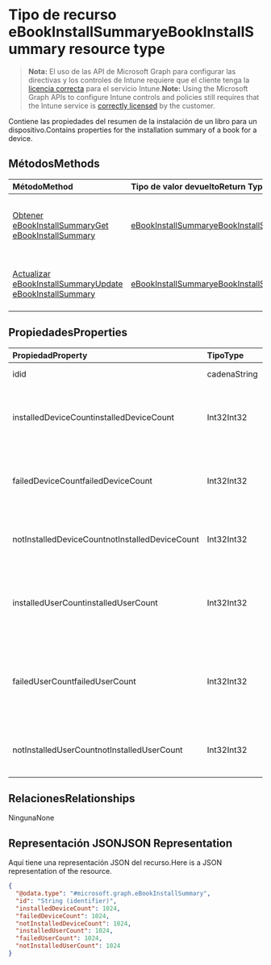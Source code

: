 # <a name="ebookinstallsummary-resource-type"></a><span data-ttu-id="85968-101">Tipo de recurso eBookInstallSummary</span><span class="sxs-lookup"><span data-stu-id="85968-101">eBookInstallSummary resource type</span></span>

> <span data-ttu-id="85968-102">**Nota:** El uso de las API de Microsoft Graph para configurar las directivas y los controles de Intune requiere que el cliente tenga la [licencia correcta](https://go.microsoft.com/fwlink/?linkid=839381) para el servicio Intune.</span><span class="sxs-lookup"><span data-stu-id="85968-102">**Note:** Using the Microsoft Graph APIs to configure Intune controls and policies still requires that the Intune service is [correctly licensed](https://go.microsoft.com/fwlink/?linkid=839381) by the customer.</span></span>

<span data-ttu-id="85968-103">Contiene las propiedades del resumen de la instalación de un libro para un dispositivo.</span><span class="sxs-lookup"><span data-stu-id="85968-103">Contains properties for the installation summary of a book for a device.</span></span>
## <a name="methods"></a><span data-ttu-id="85968-104">Métodos</span><span class="sxs-lookup"><span data-stu-id="85968-104">Methods</span></span>
|<span data-ttu-id="85968-105">Método</span><span class="sxs-lookup"><span data-stu-id="85968-105">Method</span></span>|<span data-ttu-id="85968-106">Tipo de valor devuelto</span><span class="sxs-lookup"><span data-stu-id="85968-106">Return Type</span></span>|<span data-ttu-id="85968-107">Descripción</span><span class="sxs-lookup"><span data-stu-id="85968-107">Description</span></span>|
|:---|:---|:---|
|[<span data-ttu-id="85968-108">Obtener eBookInstallSummary</span><span class="sxs-lookup"><span data-stu-id="85968-108">Get eBookInstallSummary</span></span>](../api/intune_books_ebookinstallsummary_get.md)|[<span data-ttu-id="85968-109">eBookInstallSummary</span><span class="sxs-lookup"><span data-stu-id="85968-109">eBookInstallSummary</span></span>](../resources/intune_books_ebookinstallsummary.md)|<span data-ttu-id="85968-110">Lea las propiedades y las relaciones del objeto [eBookInstallSummary](../resources/intune_books_ebookinstallsummary.md).</span><span class="sxs-lookup"><span data-stu-id="85968-110">Read properties and relationships of the [eBookInstallSummary](../resources/intune_books_ebookinstallsummary.md) object.</span></span>|
|[<span data-ttu-id="85968-111">Actualizar eBookInstallSummary</span><span class="sxs-lookup"><span data-stu-id="85968-111">Update eBookInstallSummary</span></span>](../api/intune_books_ebookinstallsummary_update.md)|[<span data-ttu-id="85968-112">eBookInstallSummary</span><span class="sxs-lookup"><span data-stu-id="85968-112">eBookInstallSummary</span></span>](../resources/intune_books_ebookinstallsummary.md)|<span data-ttu-id="85968-113">Actualice las propiedades de un objeto [eBookInstallSummary](../resources/intune_books_ebookinstallsummary.md).</span><span class="sxs-lookup"><span data-stu-id="85968-113">Update the properties of a [eBookInstallSummary](../resources/intune_books_ebookinstallsummary.md) object.</span></span>|

## <a name="properties"></a><span data-ttu-id="85968-114">Propiedades</span><span class="sxs-lookup"><span data-stu-id="85968-114">Properties</span></span>
|<span data-ttu-id="85968-115">Propiedad</span><span class="sxs-lookup"><span data-stu-id="85968-115">Property</span></span>|<span data-ttu-id="85968-116">Tipo</span><span class="sxs-lookup"><span data-stu-id="85968-116">Type</span></span>|<span data-ttu-id="85968-117">Descripción</span><span class="sxs-lookup"><span data-stu-id="85968-117">Description</span></span>|
|:---|:---|:---|
|<span data-ttu-id="85968-118">id</span><span class="sxs-lookup"><span data-stu-id="85968-118">id</span></span>|<span data-ttu-id="85968-119">cadena</span><span class="sxs-lookup"><span data-stu-id="85968-119">String</span></span>|<span data-ttu-id="85968-120">Clave de la entidad.</span><span class="sxs-lookup"><span data-stu-id="85968-120">Key of the entity.</span></span>|
|<span data-ttu-id="85968-121">installedDeviceCount</span><span class="sxs-lookup"><span data-stu-id="85968-121">installedDeviceCount</span></span>|<span data-ttu-id="85968-122">Int32</span><span class="sxs-lookup"><span data-stu-id="85968-122">Int32</span></span>|<span data-ttu-id="85968-123">Número de dispositivos que han instalado correctamente este libro.</span><span class="sxs-lookup"><span data-stu-id="85968-123">Number of Devices that have successfully installed this book.</span></span>|
|<span data-ttu-id="85968-124">failedDeviceCount</span><span class="sxs-lookup"><span data-stu-id="85968-124">failedDeviceCount</span></span>|<span data-ttu-id="85968-125">Int32</span><span class="sxs-lookup"><span data-stu-id="85968-125">Int32</span></span>|<span data-ttu-id="85968-126">Número de dispositivos que no han podido instalar este libro.</span><span class="sxs-lookup"><span data-stu-id="85968-126">Number of Devices that have failed to install this book.</span></span>|
|<span data-ttu-id="85968-127">notInstalledDeviceCount</span><span class="sxs-lookup"><span data-stu-id="85968-127">notInstalledDeviceCount</span></span>|<span data-ttu-id="85968-128">Int32</span><span class="sxs-lookup"><span data-stu-id="85968-128">Int32</span></span>|<span data-ttu-id="85968-129">Número de dispositivos que no han instalado este libro.</span><span class="sxs-lookup"><span data-stu-id="85968-129">Number of Devices that does not have this book installed.</span></span>|
|<span data-ttu-id="85968-130">installedUserCount</span><span class="sxs-lookup"><span data-stu-id="85968-130">installedUserCount</span></span>|<span data-ttu-id="85968-131">Int32</span><span class="sxs-lookup"><span data-stu-id="85968-131">Int32</span></span>|<span data-ttu-id="85968-132">Número de usuarios cuyos dispositivos al completo han instalado este libro.</span><span class="sxs-lookup"><span data-stu-id="85968-132">Number of Users whose devices have all succeeded to install this book.</span></span>|
|<span data-ttu-id="85968-133">failedUserCount</span><span class="sxs-lookup"><span data-stu-id="85968-133">failedUserCount</span></span>|<span data-ttu-id="85968-134">Int32</span><span class="sxs-lookup"><span data-stu-id="85968-134">Int32</span></span>|<span data-ttu-id="85968-135">Número de usuarios que tienen 1 o más dispositivos que no han podido instalar este libro.</span><span class="sxs-lookup"><span data-stu-id="85968-135">Number of Users that have 1 or more device that failed to install this book.</span></span>|
|<span data-ttu-id="85968-136">notInstalledUserCount</span><span class="sxs-lookup"><span data-stu-id="85968-136">notInstalledUserCount</span></span>|<span data-ttu-id="85968-137">Int32</span><span class="sxs-lookup"><span data-stu-id="85968-137">Int32</span></span>|<span data-ttu-id="85968-138">Número de usuarios que no han instalado este libro.</span><span class="sxs-lookup"><span data-stu-id="85968-138">Number of Users that did not install this book.</span></span>|

## <a name="relationships"></a><span data-ttu-id="85968-139">Relaciones</span><span class="sxs-lookup"><span data-stu-id="85968-139">Relationships</span></span>
<span data-ttu-id="85968-140">Ninguna</span><span class="sxs-lookup"><span data-stu-id="85968-140">None</span></span>
## <a name="json-representation"></a><span data-ttu-id="85968-141">Representación JSON</span><span class="sxs-lookup"><span data-stu-id="85968-141">JSON Representation</span></span>
<span data-ttu-id="85968-142">Aquí tiene una representación JSON del recurso.</span><span class="sxs-lookup"><span data-stu-id="85968-142">Here is a JSON representation of the resource.</span></span>
<!-- {
  "blockType": "resource",
  "keyProperty": "id",
  "@odata.type": "microsoft.graph.eBookInstallSummary"
}
-->
``` json
{
  "@odata.type": "#microsoft.graph.eBookInstallSummary",
  "id": "String (identifier)",
  "installedDeviceCount": 1024,
  "failedDeviceCount": 1024,
  "notInstalledDeviceCount": 1024,
  "installedUserCount": 1024,
  "failedUserCount": 1024,
  "notInstalledUserCount": 1024
}
```




